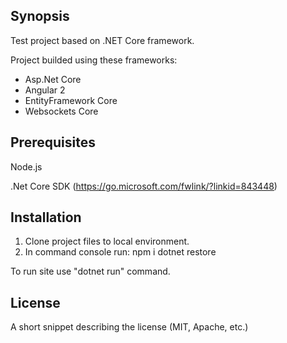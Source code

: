 ## Synopsis

Test project based on .NET Core framework.

Project builded using these frameworks:

- Asp.Net Core
- Angular 2
- EntityFramework Core
- Websockets Core

## Prerequisites

Node.js

.Net Core SDK (https://go.microsoft.com/fwlink/?linkid=843448)

## Installation

1. Clone project files to local environment.
2. In command console run:
     npm i
     dotnet restore

To run site use "dotnet run" command.

## License

A short snippet describing the license (MIT, Apache, etc.)